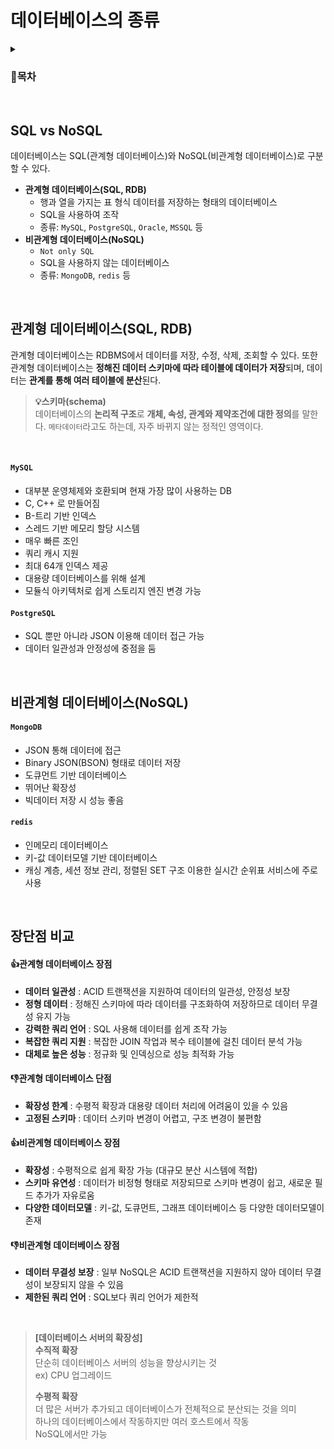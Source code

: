 # 데이터베이스의 종류

<details>
<summary><h3>📑목차</h3></summary>
<div markdown="1">

- [SQL vs NoSQL](#sql-vs-nosql)
- [관계형 데이터베이스](#관계형-데이터베이스sql-rdb)
- [비관계형 데이터베이스](#비관계형-데이터베이스nosql)
- [장단점 비교](#장단점-비교)


</div>
</details>
<br>


## SQL vs NoSQL
데이터베이스는 SQL(관계형 데이터베이스)와 NoSQL(비관계형 데이터베이스)로 구분할 수 있다. 

- **관계형 데이터베이스(SQL, RDB)**
    - 행과 열을 가지는 표 형식 데이터를 저장하는 형태의 데이터베이스
    - SQL을 사용하여 조작
    - 종류: `MySQL`, `PostgreSQL`, `Oracle`, `MSSQL` 등
- **비관계형 데이터베이스(NoSQL)**
    - `Not only SQL`
    - SQL을 사용하지 않는 데이터베이스
    - 종류: `MongoDB`, `redis` 등

<br>

## 관계형 데이터베이스(SQL, RDB)
관계형 데이터베이스는 RDBMS에서 데이터를 저장, 수정, 삭제, 조회할 수 있다. 또한 관계형 데이터베이스는 **정해진 데이터 스키마에 따라 테이블에 데이터가 저장**되며, 데이터는 **관계를 통해 여러 테이블에 분산**된다. 

> **💡스키마(schema)** <br>
데이터베이스의 **논리적 구조**로 **개체, 속성, 관계와 제약조건에 대한 정의**를 말한다. `메타데이터`라고도 하는데, 자주 바뀌지 않는 정적인 영역이다. 

<br>

#### `MySQL`
- 대부분 운영체제와 호환되며 현재 가장 많이 사용하는 DB
- C, C++ 로 만들어짐
- B-트리 기반 인덱스
- 스레드 기반 메모리 할당 시스템
- 매우 빠른 조인
- 쿼리 캐시 지원 
- 최대 64개 인덱스 제공
- 대용량 데이터베이스를 위해 설계
- 모듈식 아키텍처로 쉽게 스토리지 엔진 변경 가능

#### `PostgreSQL`

- SQL 뿐만 아니라 JSON 이용해 데이터 접근 가능
- 데이터 일관성과 안정성에 중점을 둠

<br>

## 비관계형 데이터베이스(NoSQL)

#### `MongoDB`
- JSON 통해 데이터에 접근
- Binary JSON(BSON) 형태로 데이터 저장
- 도큐먼트 기반 데이터베이스
- 뛰어난 확장성
- 빅데이터 저장 시 성능 좋음

#### `redis`
- 인메모리 데이터베이스
- 키-값 데이터모델 기반 데이터베이스
- 캐싱 계층, 세션 정보 관리, 정렬된 SET 구조 이용한 실시간 순위표 서비스에 주로 사용


<br>

## 장단점 비교

#### 👍관계형 데이터베이스 장점
- **데이터 일관성** : ACID 트랜잭션을 지원하여 데이터의 일관성, 안정성 보장
- **정형 데이터** : 정해진 스키마에 따라 데이터를 구조화하여 저장하므로 데이터 무결성 유지 가능 
- **강력한 쿼리 언어** : SQL 사용해 데이터를 쉽게 조작 가능
- **복잡한 쿼리 지원** : 복잡한 JOIN 작업과 복수 테이블에 걸친 데이터 분석 가능
- **대체로 높은 성능** : 정규화 및 인덱싱으로 성능 최적화 가능

#### 👎관계형 데이터베이스 단점
- **확장성 한계** : 수평적 확장과 대용량 데이터 처리에 어려움이 있을 수 있음
- **고정된 스키마** : 데이터 스키마 변경이 어렵고, 구조 변경이 불편함

#### 👍비관계형 데이터베이스 장점
- **확장성** : 수평적으로 쉽게 확장 가능 (대규모 분산 시스템에 적합)
- **스키마 유연성** : 데이터가 비정형 형태로 저장되므로 스키마 변경이 쉽고, 새로운 필드 추가가 자유로움
- **다양한 데이터모델** : 키-값, 도큐먼트, 그래프 데이터베이스 등 다양한 데이터모델이 존재

#### 👎비관계형 데이터베이스 장점
- **데이터 무결성 보장** : 일부 NoSQL은 ACID 트랜잭션을 지원하지 않아 데이터 무결성이 보장되지 않을 수 있음
- **제한된 쿼리 언어** : SQL보다 쿼리 언어가 제한적

<br>

> **[데이터베이스 서버의 확장성]** <br>
> **수직적 확장** <br>
> 단순히 데이터베이스 서버의 성능을 향상시키는 것 
> <br>ex) CPU 업그레이드
>
> **수평적 확장** <br>
> 더 많은 서버가 추가되고 데이터베이스가 전체적으로 분산되는 것을 의미 
> <br>하나의 데이터베이스에서 작동하지만 여러 호스트에서 작동
> <br>NoSQL에서만 가능